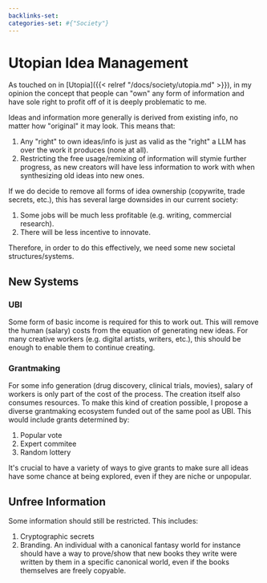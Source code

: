 ```yaml
---
backlinks-set: 
categories-set: #{"Society"}
---
```

# Utopian Idea Management

As touched on in [Utopia]({{< relref "/docs/society/utopia.md" >}}), in my
opinion the concept that people can "own" any form of information and have sole
right to profit off of it is deeply problematic to me.

Ideas and information more generally is derived from existing info, no matter
how "original" it may look.
This means that:

1. Any "right" to own ideas/info is just as valid as the "right" a LLM has over
   the work it produces (none at all).
2. Restricting the free usage/remixing of information will stymie further
   progress, as new creators will have less information to work with when
   synthesizing old ideas into new ones.

If we do decide to remove all forms of idea ownership (copywrite, trade secrets,
etc.), this has several large downsides in our current society:

1. Some jobs will be much less profitable (e.g. writing, commercial research).
2. There will be less incentive to innovate.

Therefore, in order to do this effectively, we need some new societal structures/systems.

## New Systems

### UBI

Some form of basic income is required for this to work out.
This will remove the human (salary) costs from the equation of generating new
ideas.
For many creative workers (e.g. digital artists, writers, etc.), this should be
enough to enable them to continue creating.

### Grantmaking

For some info generation (drug discovery, clinical trials, movies), salary of workers is
only part of the cost of the process.
The creation itself also consumes resources.
To make this kind of creation possible, I propose a diverse grantmaking
ecosystem funded out of the same pool as UBI.
This would include grants determined by:

1. Popular vote
2. Expert commitee
3. Random lottery

It's crucial to have a variety of ways to give grants to make sure all ideas
have some chance at being explored, even if they are niche or unpopular.

## Unfree Information

Some information should still be restricted.  This includes:

1. Cryptographic secrets
2. Branding.
   An individual with a canonical fantasy world for instance should have a way
   to prove/show that new books they write were written by them in a specific
   canonical world, even if the books themselves are freely copyable.